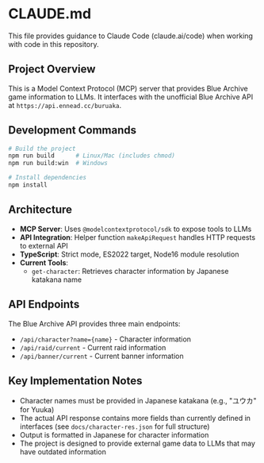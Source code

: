 # CLAUDE.md

This file provides guidance to Claude Code (claude.ai/code) when working with code in this repository.

## Project Overview

This is a Model Context Protocol (MCP) server that provides Blue Archive game information to LLMs. It interfaces with the unofficial Blue Archive API at `https://api.ennead.cc/buruaka`.

## Development Commands

```bash
# Build the project
npm run build      # Linux/Mac (includes chmod)
npm run build:win  # Windows

# Install dependencies
npm install
```

## Architecture

- **MCP Server**: Uses `@modelcontextprotocol/sdk` to expose tools to LLMs
- **API Integration**: Helper function `makeApiRequest` handles HTTP requests to external API
- **TypeScript**: Strict mode, ES2022 target, Node16 module resolution
- **Current Tools**: 
  - `get-character`: Retrieves character information by Japanese katakana name

## API Endpoints

The Blue Archive API provides three main endpoints:

- `/api/character?name={name}` - Character information
- `/api/raid/current` - Current raid information  
- `/api/banner/current` - Current banner information

## Key Implementation Notes

- Character names must be provided in Japanese katakana (e.g., "ユウカ" for Yuuka)
- The actual API response contains more fields than currently defined in interfaces (see `docs/character-res.json` for full structure)
- Output is formatted in Japanese for character information
- The project is designed to provide external game data to LLMs that may have outdated information

